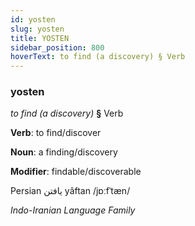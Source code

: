 ```yaml
---
id: yosten
slug: yosten
title: YOSTEN
sidebar_position: 800
hoverText: to find (a discovery) § Verb
---
```


### yosten

*to find (a discovery)* **§** Verb

**Verb**: to find/discover

**Noun**: a finding/discovery

**Modifier**: findable/discoverable

Persian یافتن yâftan /jɒːfˈtæn/

*Indo-Iranian Language Family*
